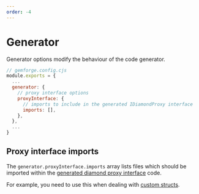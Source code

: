 ```yaml
---
order: -4
---
```


# Generator

Generator options modify the behaviour of the code generator. 

```js
// gemforge.config.cjs
module.exports = {
  ...
  generator: {
    // proxy interface options
    proxyInterface: {
      // imports to include in the generated IDiamondProxy interface
      imports: [],
    },
  },
  ...
}
```

## Proxy interface imports

The `generator.proxyInterface.imports` array lists files which should be imported within the [generated diamond proxy interface](../commands/build.md) code.

For example, you need to use this when dealing with [custom structs](../advanced/custom-structs.md).

